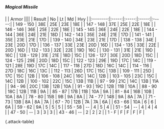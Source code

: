 ##### Magical Missile

|      |   Armor   ||||
|   Result   |   No   |   Lt   |   Md   |   Hvy   |
|:--------:|:-----:|:-----:|:-----:|:-----:|
| 149 - 150 | 38E  | 25E  | 23E  | 18E  |
| 147 - 148 | 37E  | 25E  | 22E  | 18E  |
| 146 - 146 | 36E  | 25E  | 22E  | 18E  |
| 145 - 145 | 36E  | 24E  | 22E  | 18E  |
| 144 - 144 | 36E  | 24E  | 21E  | 18D  |
| 142 - 143 | 35E  | 24E  | 21E  | 17D  |
| 141 - 141 | 35E  | 23E  | 21E  | 17D  |
| 139 - 140 | 34E  | 23E  | 21E  | 17D  |
| 138 - 138 | 34E  | 23E  | 20D  | 17D  |
| 136 - 137 | 33E  | 23E  | 20D  | 16D  |
| 134 - 135 | 33E  | 22E  | 20D  | 16D  |
| 132 - 133 | 32E  | 22E  | 19D  | 16C  |
| 130 - 131 | 31E  | 21E  | 19D  | 16C  |
| 128 - 129 | 31E  | 21E  | 18D  | 15C  |
| 126 - 127 | 30E  | 20D  | 18D  | 15C  |
| 124 - 125 | 29E  | 20D  | 18D  | 15C  |
| 122 - 123 | 29E  | 19D  | 17C  | 14C  |
| 119 - 121 | 28E  | 19D  | 17C  | 14C  |
| 117 - 118 | 27D  | 18D  | 16C  | 14C  |
| 114 - 116 | 27D  | 18C  | 16C  | 13C  |
| 112 - 113 | 26D  | 17C  | 15C  | 13B  |
| 109 - 111 | 25D  | 17C  | 15C  | 12B  |
| 106 - 108 | 24C  | 16C  | 14C  | 12B  |
| 103 - 105 | 23C  | 15C  | 14C  | 12B  |
| 100 - 102 | 22C  | 15C  | 13B  | 11B  |
| 97 - 99 | 21C  | 14C  | 13B  | 11A  |
| 94 - 96 | 20C  | 13B  | 12B  | 10A  |
| 91 - 93 | 19C  | 12B  | 11B  | 10A  |
| 88 - 90 | 18C  | 12B  | 11B  | 9A  |
| 85 - 87 | 17B  | 11B  | 10A  | 9A  |
| 81 - 84 | 16B  | 10B  | 10A  | 8A  |
| 78 - 80 | 15B  | 9B  | 9A  | 8A  |
| 74 - 77 | 14B  | 9A  | 8A  | 7A  |
| 71 - 73 | 13B  | 8A  | 8A  | 7A  |
| 67 - 70 | 12B  | 7A  | 7A  | 6A  |
| 63 - 66 | 10A  | 6 | 6 | 6A  |
| 59 - 62 | 9A  | 5 | 5 | 5 |
| 55 - 58 | --  | 4 | 5 | 4 |
| 51 - 54 | --  | 4 | 4 | 4 |
| 47 - 50 | --  | 3 | 3 | 3 |
| 43 - 46 | --  | 2 | 2 | 2 |
| 1 - F | F | F | F | F |

{.attack-table}
